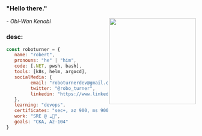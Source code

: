 <h3>"Hello there."</h3><em>- Obi-Wan Kenobi</em>
<img align='right' src="https://young.scot/media/1513/working_information_digtialcareermythbustersgif_001.jpg" width="230">

### desc:
```javascript
const roboturner = {
   name: "robert",
   pronouns: "he" | "him",
   code: [.NET, pwsh, bash],
   tools: [k8s, helm, argocd],
   socialMedia: {
         email: "roboturnerdev@gmail.com",
         twitter: "@robo_turner",
         linkedin: "https://www.linkedin.com/in/rwturnerjr/"
   },
   learning: "devops",
   certificates: "sec+, az 900, ms 900, sc 900",
   work: "SRE @ ☁💪",
   goals: "CKA, Az-104"
}
```
